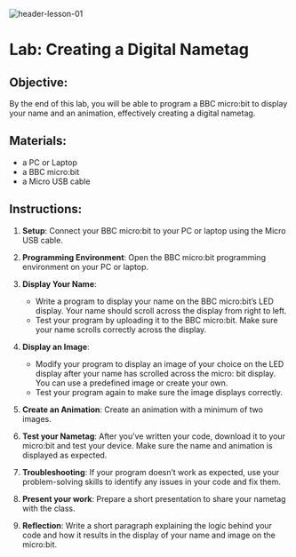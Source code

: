 ![header-lesson-01](assets/header-lesson-01.png)

# Lab: Creating a Digital Nametag

## Objective:

By the end of this lab, you will be able to program a BBC micro:bit to display your name and an animation, effectively creating a digital nametag.

## Materials:

- a PC or Laptop
- a BBC micro:bit
- a Micro USB cable

## Instructions:

1. **Setup**: Connect your BBC micro:bit to your PC or laptop using the Micro USB cable.
2. **Programming Environment**: Open the BBC micro:bit programming environment on your PC or laptop.
3. **Display Your Name**:
   - Write a program to display your name on the BBC micro:bit’s LED display. Your name should scroll across the display from right to left.
   - Test your program by uploading it to the BBC micro:bit. Make sure your name scrolls correctly across the display.

4. **Display an Image**:

   - Modify your program to display an image of your choice on the LED display after your name has scrolled across the micro: bit display. You can use a predefined image or create your own.
   - Test your program again to make sure the image displays correctly.
5. **Create an Animation**: Create an animation with a minimum of two images.
6. **Test your Nametag**: After you’ve written your code, download it to your micro:bit and test your device. Make sure the name and animation is displayed as expected.

7. **Troubleshooting**:  If your program doesn’t work as expected, use your problem-solving skills to identify any issues in your code and fix them.
8. **Present your work**: Prepare a short presentation to share your nametag with the class. 
9.  **Reflection**:  Write a short paragraph explaining the logic behind your code and how it results in the display of your name and image on the micro:bit.